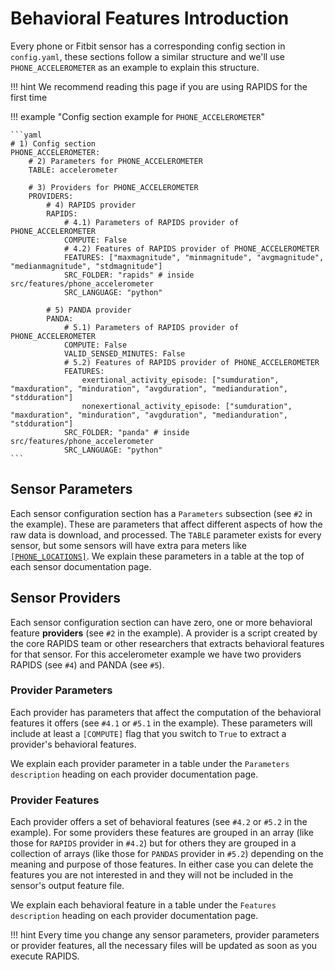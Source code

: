 # Behavioral Features Introduction

Every phone or Fitbit sensor has a corresponding config section in `config.yaml`, these sections follow a similar structure and we'll use `PHONE_ACCELEROMETER` as an example to explain this structure.

!!! hint
    We recommend reading this page if you are using RAPIDS for the first time

!!! example "Config section example for `PHONE_ACCELEROMETER`"

    ```yaml
    # 1) Config section
    PHONE_ACCELEROMETER:
        # 2) Parameters for PHONE_ACCELEROMETER
        TABLE: accelerometer

        # 3) Providers for PHONE_ACCELEROMETER
        PROVIDERS:
            # 4) RAPIDS provider
            RAPIDS:
                # 4.1) Parameters of RAPIDS provider of PHONE_ACCELEROMETER
                COMPUTE: False
                # 4.2) Features of RAPIDS provider of PHONE_ACCELEROMETER
                FEATURES: ["maxmagnitude", "minmagnitude", "avgmagnitude", "medianmagnitude", "stdmagnitude"]
                SRC_FOLDER: "rapids" # inside src/features/phone_accelerometer
                SRC_LANGUAGE: "python"
            
            # 5) PANDA provider
            PANDA:
                # 5.1) Parameters of RAPIDS provider of PHONE_ACCELEROMETER
                COMPUTE: False
                VALID_SENSED_MINUTES: False
                # 5.2) Features of RAPIDS provider of PHONE_ACCELEROMETER
                FEATURES:
                    exertional_activity_episode: ["sumduration", "maxduration", "minduration", "avgduration", "medianduration", "stdduration"]
                    nonexertional_activity_episode: ["sumduration", "maxduration", "minduration", "avgduration", "medianduration", "stdduration"]
                SRC_FOLDER: "panda" # inside src/features/phone_accelerometer
                SRC_LANGUAGE: "python"
    ```

## Sensor Parameters
Each sensor configuration section has a `Parameters` subsection (see `#2` in the example). These are parameters that affect different aspects of how the raw data is download, and processed. The `TABLE` parameter exists for every sensor, but some sensors will have extra para meters like [`[PHONE_LOCATIONS]`](../phone-locations/). We explain these parameters in a table at the top of each sensor documentation page.

## Sensor Providers
Each sensor configuration section can have zero, one or more behavioral feature **providers** (see `#2` in the example). A provider is a script created by the core RAPIDS team or other researchers that extracts behavioral features for that sensor. For this accelerometer example we have two providers RAPIDS (see `#4`) and PANDA (see `#5`).

### Provider Parameters
Each provider has parameters that affect the computation of the behavioral features it offers (see `#4.1` or `#5.1` in the example). These parameters will include at least a `[COMPUTE]` flag that you switch to `True` to extract a provider's behavioral features. 

We explain each provider parameter in a table under the `Parameters description` heading on each provider documentation page.

### Provider Features
Each provider offers a set of behavioral features (see `#4.2` or `#5.2` in the example). For some providers these features are grouped in an array (like those for `RAPIDS` provider in `#4.2`) but for others they are grouped in a collection of arrays (like those for `PANDAS` provider in `#5.2`) depending on the meaning and purpose of those features. In either case you can delete the features you are not interested in and they will not be included in the sensor's output feature file. 

We explain each behavioral feature in a table under the `Features description` heading on each provider documentation page.

!!! hint
    Every time you change any sensor parameters, provider parameters or provider features, all the necessary files will be updated as soon as you execute RAPIDS.
